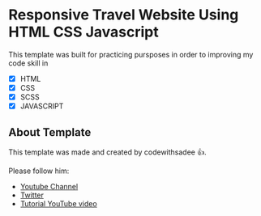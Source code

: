 # Responsive Travel Website Using HTML CSS Javascript

This template was built for practicing pursposes in order to improving my code skill in 
- [x] HTML
- [x] CSS
- [x] SCSS
- [x] JAVASCRIPT

## About Template
This template was made and created by codewithsadee :+1:.

Please follow him:
- [Youtube Channel](https://www.youtube.com/c/codewithsadee)
- [Twitter](https://twitter.com/codewithsadee)
- [Tutorial YouTube video](https://www.youtube.com/watch?v=9ts7JnruWg4&ab_channel=codewithsadee)
